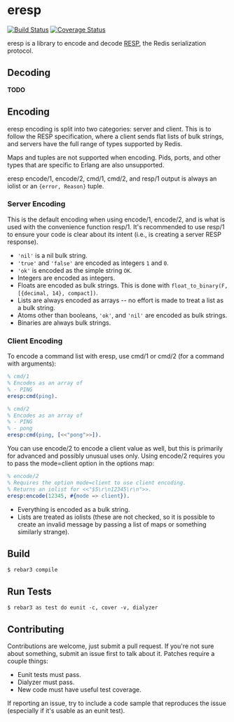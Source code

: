 eresp
=====

[![Build Status](https://travis-ci.org/nilium/eresp.svg?branch=master)](https://travis-ci.org/nilium/eresp)
[![Coverage Status](https://coveralls.io/repos/github/nilium/eresp/badge.svg?branch=master)](https://coveralls.io/github/nilium/eresp?branch=master)

eresp is a library to encode and decode [RESP][resp], the Redis serialization
protocol.

[resp]: https://redis.io/topics/protocol

Decoding
--------

**TODO**

Encoding
--------

eresp encoding is split into two categories: server and client. This is to
follow the RESP specification, where a client sends flat lists of bulk strings,
and servers have the full range of types supported by Redis.

Maps and tuples are not supported when encoding. Pids, ports, and other types
that are specific to Erlang are also unsupported.

eresp encode/1, encode/2, cmd/1, cmd/2, and resp/1 output is always an iolist or
an `{error, Reason}` tuple.

### Server Encoding

This is the default encoding when using encode/1, encode/2, and is what is used
with the convenience function resp/1. It's recommended to use resp/1 to ensure
your code is clear about its intent (i.e., is creating a server RESP response).

- `'nil'` is a nil bulk string.
- `'true'` and `'false'` are encoded as integers `1` and `0`.
- `'ok'` is encoded as the simple string `OK`.
- Integers are encoded as integers.
- Floats are encoded as bulk strings.
  This is done with `float_to_binary(F, [{decimal, 14}, compact])`.
- Lists are always encoded as arrays -- no effort is made to treat a list as
  a bulk string.
- Atoms other than booleans, `'ok'`, and `'nil'` are encoded as bulk strings.
- Binaries are always bulk strings.

### Client Encoding

To encode a command list with eresp, use cmd/1 or cmd/2 (for a command with
arguments):

```erlang
% cmd/1
% Encodes as an array of
% - PING
eresp:cmd(ping).

% cmd/2
% Encodes as an array of
% - PING
% - pong
eresp:cmd(ping, [<<"pong">>]).
```

You can use encode/2 to encode a client value as well, but this is primarily for
advanced and possibly unusual uses only. Using encode/2 requires you to pass the
mode=client option in the options map:

```erlang
% encode/2
% Requires the option mode=client to use client encoding.
% Returns an iolist for <<"$5\r\n12345\r\n">>.
eresp:encode(12345, #{mode => client}).
```

- Everything is encoded as a bulk string.
- Lists are treated as iolists (these are not checked, so it is possible to
  create an invalid message by passing a list of maps or something similarly
  strange).

Build
-----

    $ rebar3 compile

Run Tests
---------

    $ rebar3 as test do eunit -c, cover -v, dialyzer

Contributing
------------

Contributions are welcome, just submit a pull request. If you're not sure about
something, submit an issue first to talk about it. Patches require a couple
things:

- Eunit tests must pass.
- Dialyzer must pass.
- New code must have useful test coverage.

If reporting an issue, try to include a code sample that reproduces the issue
(especially if it's usable as an eunit test).
